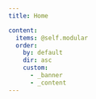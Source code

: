 ```yaml
---
title: Home

content:
  items: @self.modular
  order:
    by: default
    dir: asc
    custom:
      - _banner
      - _content
---
```

